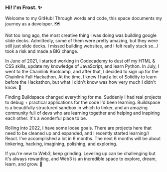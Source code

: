 ### Hi!  I'm Frost. ✨ 

Welcome to my GitHub!  Through words and code, this space documents my journey as a developer.  🗺️

Not too long ago, the most creative thing I was doing was building google slide decks.  Admittedly, some of them were pretty amazing, but they were still just slide decks.  I missed building websites, and I felt really stuck so...I took a risk and made a BIG change.

In June of 2021, I started working in Codecademy to dust off my HTML & CSS skills, update my knowledge of JavaScript, and learn Python.  In July, I went to the Chainlink Bootcamp, and after that, I decided to sign up for the Chainlink Fall Hackathon.  At the time, I knew I had a lot of Solidity to learn before the Hackathon, but what I didn't know was how very much I didn't know. 🙂

Finding Buildspace changed everything for me.  Suddenly I had real projects to debug + practical applications for the code I'd been learning.  Buildspace is a beautifully structured sandbox in which to tinker, and an amazing community full of devs who are learning together and helping and inspiring each other.  It's a wonderful place to be. 

Rolling into 2022, I have some loose goals.  There are projects here that need to be cleaned up and expanded, and I recently started learning// React.  I've accomplished a lot in 6 months.  The next 6 months will be about tinkering, hacking, imagining, polishing, and exploring.

If you're new to Web3, keep grinding.  Leveling up can be challenging but it's always rewarding, and Web3 is an incredible space to explore, dream, learn, and grow. 💚  






